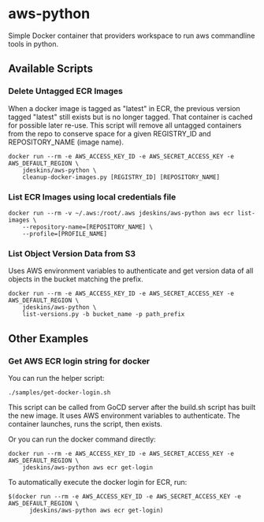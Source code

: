 # aws-python

Simple Docker container that providers workspace to run aws commandline tools in python.


## Available Scripts

### Delete Untagged ECR Images

When a docker image is tagged as "latest" in ECR, the previous version tagged "latest" still exists but
is no longer tagged.  That container is cached for possible later re-use.
This script will remove all untagged containers from the repo to conserve space for a given
REGISTRY_ID and REPOSITORY_NAME (image name).

```
docker run --rm -e AWS_ACCESS_KEY_ID -e AWS_SECRET_ACCESS_KEY -e AWS_DEFAULT_REGION \
    jdeskins/aws-python \
    cleanup-docker-images.py [REGISTRY_ID] [REPOSITORY_NAME]
```

### List ECR Images using local credentials file

```
docker run --rm -v ~/.aws:/root/.aws jdeskins/aws-python aws ecr list-images \
    --repository-name=[REPOSITORY_NAME] \
    --profile=[PROFILE_NAME]
```

### List Object Version Data from S3

Uses AWS environment variables to authenticate and get version data of all objects in the bucket
matching the prefix.

```
docker run --rm -e AWS_ACCESS_KEY_ID -e AWS_SECRET_ACCESS_KEY -e AWS_DEFAULT_REGION \
    jdeskins/aws-python \
    list-versions.py -b bucket_name -p path_prefix
```


## Other Examples

### Get AWS ECR login string for docker

You can run the helper script:

```
./samples/get-docker-login.sh
```

This script can be called from GoCD server after the build.sh script has built the new image.
It uses AWS environment variables to authenticate.  The container launches, runs the script,
then exists.

Or you can run the docker command directly:

```
docker run --rm -e AWS_ACCESS_KEY_ID -e AWS_SECRET_ACCESS_KEY -e AWS_DEFAULT_REGION \
    jdeskins/aws-python aws ecr get-login
```

To automatically execute the docker login for ECR, run:
```
$(docker run --rm -e AWS_ACCESS_KEY_ID -e AWS_SECRET_ACCESS_KEY -e AWS_DEFAULT_REGION \
      jdeskins/aws-python aws ecr get-login)
```
